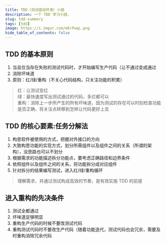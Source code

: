 ```yaml
---
title: TDD（测试驱动开发）小结
description: 一个 TDD 学习小结.
slug: tdd-summary
tags: [tdd]
image: https://i.imgur.com/mErPwqL.png
hide_table_of_contents: false
---
```


## TDD 的基本原则
1. 当且仅当存在失败的测试代码时，才开始编写生产代码（让不通过变成通过
2. 消除坏味道
3. 原则：红/绿/重构（不关心代码结构，只关注功能的积累）
> 红：让测试变红  
绿：最快速度写出测试通过的代码，多烂都可以  
重构：消除上一步所产生的所有坏味道，因为测试的存在可以时刻检查功能是否正确，将关注点转移到怎样让代码更好上去

## TDD 的核心要素:任务分解法
1. 构思软件被使用的方式，把握对外接口的方向
2. 大致构思功能的实现方式，划分所需组件以及组件之间的关系（所谓的架构），没思路也可以不划分
3. 根据需求的功能描述拆分功能点，要考虑正确路径和边界条件
4. 依照组件以及组件之间的关系，将功能拆分成对应组件
5. 针对拆分的结果编写测试，进入红/绿/重构循环

> 理解需求，并通过测试构成高效的节奏，是有效实施 TDD 的前提

## 进入重构的先决条件
1. 测试全都通过
2. 坏味道足够明显
3. 重构生产代码的时候不要改测试代码
4. 重构测试代码时不要改生产代码（随着功能迭代，测试代码也会冗余，需要及时重构消除冗余代码
